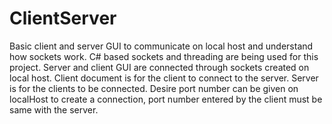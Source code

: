 # ClientServer
Basic client and server GUI to communicate on local host and understand how sockets work. C# based sockets and threading are being used for this project. Server and client GUI are connected through sockets created on local host. 
Client document is for the client to connect to the server. Server is for the clients to be connected. 
Desire port number can be given on localHost to create a connection, port number entered by the client must be same with the server.
